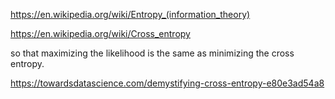 https://en.wikipedia.org/wiki/Entropy_(information_theory)

https://en.wikipedia.org/wiki/Cross_entropy

so that maximizing the likelihood is the same as minimizing the cross entropy.

https://towardsdatascience.com/demystifying-cross-entropy-e80e3ad54a8

